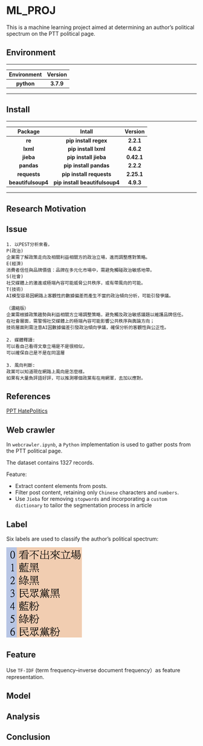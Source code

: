 # ML_PROJ
This is a machine learning project aimed at determining an author’s political spectrum on the PTT political page.
## Environment
---
|**Environment**|**Version**|
|:----:|:--------:|
|**python**|**3.7.9**|
---
## Install
---
|**Package**|**Intall**|**Version**|
|:----:|:--------:|:--------:|
|**re**|**pip install regex**|**2.2.1**|
|**lxml**|**pip install lxml**|**4.6.2**|
|**jieba**|**pip install jieba**|**0.42.1**|
|**pandas**|**pip install pandas**|**2.2.2**|
|**requests**|**pip install requests**|**2.25.1**|
|**beautifulsoup4**|**pip install beautifulsoup4**|**4.9.3**|

---
## Research Motivation 


## Issue
```
1. 以PEST分析來看，
P(政治)
企業需了解政策走向及相關利益相關方的政治立場，進而調整應對策略。
E(經濟)
消費者信任與品牌價值：品牌在多元化市場中，需避免觸碰政治敏感地帶。
S(社會)
社交媒體上的激進或極端內容可能威脅公共秩序，或有帶風向的可能。
T(技術)
AI模型容易因網路上客觀性的數據偏差而產生不當的政治傾向分析，可能引發爭議。

（濃縮版）
企業需根據政策趨勢與利益相關方立場調整策略，避免觸及政治敏感議題以維護品牌信任。
在社會層面，需警惕社交媒體上的極端內容可能影響公共秩序與輿論方向；
技術層面則需注意AI因數據偏差引發政治傾向爭議，確保分析的客觀性與公正性。

2. 媒體釋讀:
可以看自己看得文章立場是不是很相似，
可以確保自己是不是在同溫層

3. 風向判斷:
政黨可以知道現在網路上風向是怎麼樣。
如果有大量負評語好評，可以推測哪個政黨有在用網軍，去加以應對。
```
## References
[PPT HatePolitics](https://www.ptt.cc/bbs/HatePolitics/index.html)	

## Web crawler
In `webcrawler.ipynb`, a `Python` implementation is used to gather posts from the PTT political page.

The dataset contains 1327 records.  

Feature:
- Extract content elements from posts.
- Filter post content, retaining only `Chinese` characters and `numbers`.
- Use `Jieba` for removing `stopwords`  and incorporating a `custom dictionary` to tailor the segmentation process in article
## Label
Six labels are used to classify the author’s political spectrum:

<img src="/img/label.png" alt=" "  width=200px height=240px/>


## Feature
Use `TF-IDF` (term frequency–inverse document frequency）as feature representation.


## Model


## Analysis

## Conclusion

